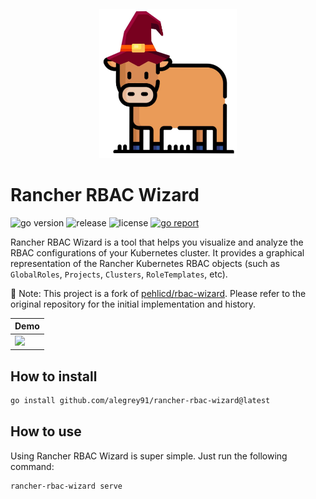 <div align="center" style="padding-top: 20px">
    <img src="/assets/rancher-rbac-wizard.jpg?raw=true" width="220" style="background-color: blue;">
</div>

# Rancher RBAC Wizard

![go version](https://img.shields.io/github/go-mod/go-version/alegrey91/rancher-rbac-wizard)
![release](https://img.shields.io/github/v/release/alegrey91/rancher-rbac-wizard?filter=v*)
![license](https://img.shields.io/github/license/alegrey91/rancher-rbac-wizard)
[![go report](https://goreportcard.com/badge/github.com/alegrey91/rancher-rbac-wizard)](https://goreportcard.com/report/github.com/alegrey91/rancher-rbac-wizard)

Rancher RBAC Wizard is a tool that helps you visualize and analyze the RBAC configurations of your Kubernetes cluster. It provides a graphical representation of the Rancher Kubernetes RBAC objects (such as `GlobalRoles`, `Projects`, `Clusters`, `RoleTemplates`, etc).

📌 Note: This project is a fork of [pehlicd/rbac-wizard](https://github.com/pehlicd/rbac-wizard). Please refer to the original repository for the initial implementation and history.

<div align="center">


| Demo                                       |
|--------------------------------------------|
| <img src="/assets/rbac-wizard-demo.gif" /> |

</div>

## How to install

```bash
go install github.com/alegrey91/rancher-rbac-wizard@latest
```

## How to use

Using Rancher RBAC Wizard is super simple. Just run the following command:

```bash
rancher-rbac-wizard serve
```
